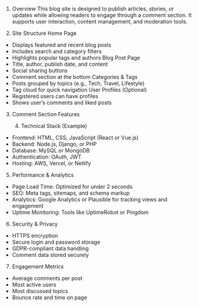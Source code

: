 1. Overview
This blog site is designed to publish articles, stories, or updates while allowing readers to engage through a comment section. It supports user interaction, content management, and moderation tools.

2.  Site Structure
 Home Page
- Displays featured and recent blog posts
- Includes search and category filters
- Highlights popular tags and authors
   Blog Post Page
- Title, author, publish date, and content
- Social sharing buttons
- Comment section at the bottom
   Categories & Tags
- Posts grouped by topics (e.g., Tech, Travel, Lifestyle)
- Tag cloud for quick navigation
   User Profiles (Optional)
- Registered users can have profiles
- Shows user’s comments and liked posts

3. Comment Section Features

   4. Technical Stack (Example)
- Frontend: HTML, CSS, JavaScript (React or Vue.js)
- Backend: Node.js, Django, or PHP
- Database: MySQL or MongoDB
- Authentication: OAuth, JWT
- Hosting: AWS, Vercel, or Netlify

5.  Performance & Analytics
- Page Load Time: Optimized for under 2 seconds
- SEO: Meta tags, sitemaps, and schema markup
- Analytics: Google Analytics or Plausible for tracking views and engagement
- Uptime Monitoring: Tools like UptimeRobot or Pingdom

6.  Security & Privacy
- HTTPS encryption
- Secure login and password storage
- GDPR-compliant data handling
- Comment data stored securely

7.  Engagement Metrics
- Average comments per post
- Most active users
- Most discussed topics
- Bounce rate and time on page



